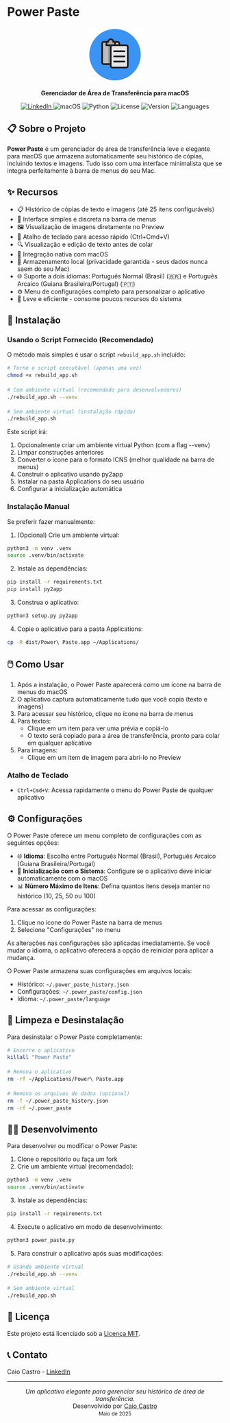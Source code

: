 # Power Paste

<p align="center">
  <img src="./icon.png" alt="Power Paste Logo" width="128" height="128">
</p>

<p align="center">
  <b>Gerenciador de Área de Transferência para macOS</b>
</p>

<p align="center">
  <a href="https://www.linkedin.com/in/caiorcastro/">
    <img src="https://img.shields.io/badge/LinkedIn-Caio%20Castro-blue?style=flat-square&logo=linkedin" alt="LinkedIn">
  </a>
  <img src="https://img.shields.io/badge/macOS-10.15+-blue?style=flat-square&logo=apple" alt="macOS">
  <img src="https://img.shields.io/badge/Python-3.8+-blue?style=flat-square&logo=python" alt="Python">
  <img src="https://img.shields.io/badge/License-MIT-green?style=flat-square" alt="License">
  <img src="https://img.shields.io/badge/Version-1.3-orange?style=flat-square" alt="Version">
  <img src="https://img.shields.io/badge/Languages-PT--Normal%20|%20PT--Arcaico-yellow?style=flat-square" alt="Languages">
</p>

## 📋 Sobre o Projeto

**Power Paste** é um gerenciador de área de transferência leve e elegante para macOS que armazena automaticamente seu histórico de cópias, incluindo textos e imagens. Tudo isso com uma interface minimalista que se integra perfeitamente à barra de menus do seu Mac.

## ✨ Recursos

- 📋 Histórico de cópias de texto e imagens (até 25 itens configuráveis)
- 🔄 Interface simples e discreta na barra de menus
- 🖼️ Visualização de imagens diretamente no Preview
- 🚀 Atalho de teclado para acesso rápido (Ctrl+Cmd+V)
- 🔍 Visualização e edição de texto antes de colar
- 🌙 Integração nativa com macOS
- 🔐 Armazenamento local (privacidade garantida - seus dados nunca saem do seu Mac)
- 🌐 Suporte a dois idiomas: Português Normal (Brasil) (🇧🇷) e Português Arcaico (Guiana Brasileira/Portugal) (🇵🇹)
- ⚙️ Menu de configurações completo para personalizar o aplicativo
- 🚀 Leve e eficiente - consome poucos recursos do sistema

## 🚀 Instalação

### Usando o Script Fornecido (Recomendado)

O método mais simples é usar o script `rebuild_app.sh` incluído:

```bash
# Torne o script executável (apenas uma vez)
chmod +x rebuild_app.sh

# Com ambiente virtual (recomendado para desenvolvedores)
./rebuild_app.sh --venv

# Sem ambiente virtual (instalação rápida)
./rebuild_app.sh
```

Este script irá:
1. Opcionalmente criar um ambiente virtual Python (com a flag --venv)
2. Limpar construções anteriores
3. Converter o ícone para o formato ICNS (melhor qualidade na barra de menus)
4. Construir o aplicativo usando py2app
5. Instalar na pasta Applications do seu usuário
6. Configurar a inicialização automática

### Instalação Manual

Se preferir fazer manualmente:

1. (Opcional) Crie um ambiente virtual:
```bash
python3 -m venv .venv
source .venv/bin/activate
```

2. Instale as dependências:
```bash
pip install -r requirements.txt
pip install py2app
```

3. Construa o aplicativo:
```bash
python3 setup.py py2app
```

4. Copie o aplicativo para a pasta Applications:
```bash
cp -R dist/Power\ Paste.app ~/Applications/
```

## 🖱️ Como Usar

1. Após a instalação, o Power Paste aparecerá como um ícone na barra de menus do macOS
2. O aplicativo captura automaticamente tudo que você copia (texto e imagens)
3. Para acessar seu histórico, clique no ícone na barra de menus
4. Para textos:
   - Clique em um item para ver uma prévia e copiá-lo
   - O texto será copiado para a área de transferência, pronto para colar em qualquer aplicativo
5. Para imagens:
   - Clique em um item de imagem para abri-lo no Preview

### Atalho de Teclado
- `Ctrl+Cmd+V`: Acessa rapidamente o menu do Power Paste de qualquer aplicativo

## ⚙️ Configurações

O Power Paste oferece um menu completo de configurações com as seguintes opções:

- 🌐 **Idioma**: Escolha entre Português Normal (Brasil), Português Arcaico (Guiana Brasileira/Portugal)
- 🔄 **Inicialização com o Sistema**: Configure se o aplicativo deve iniciar automaticamente com o macOS
- 📊 **Número Máximo de Itens**: Defina quantos itens deseja manter no histórico (10, 25, 50 ou 100)

Para acessar as configurações:
1. Clique no ícone do Power Paste na barra de menus
2. Selecione "Configurações" no menu

As alterações nas configurações são aplicadas imediatamente. Se você mudar o idioma, o aplicativo oferecerá a opção de reiniciar para aplicar a mudança.

O Power Paste armazena suas configurações em arquivos locais:

- Histórico: `~/.power_paste_history.json`
- Configurações: `~/.power_paste/config.json`
- Idioma: `~/.power_paste/language`

## 🧹 Limpeza e Desinstalação

Para desinstalar o Power Paste completamente:

```bash
# Encerre o aplicativo
killall "Power Paste"

# Remova o aplicativo
rm -rf ~/Applications/Power\ Paste.app

# Remova os arquivos de dados (opcional)
rm -f ~/.power_paste_history.json
rm -rf ~/.power_paste
```

## 👨‍💻 Desenvolvimento

Para desenvolver ou modificar o Power Paste:

1. Clone o repositório ou faça um fork
2. Crie um ambiente virtual (recomendado):
```bash
python3 -m venv .venv
source .venv/bin/activate
```

3. Instale as dependências:
```bash
pip install -r requirements.txt
```

4. Execute o aplicativo em modo de desenvolvimento:
```bash
python3 power_paste.py
```

5. Para construir o aplicativo após suas modificações:
```bash
# Usando ambiente virtual
./rebuild_app.sh --venv

# Sem ambiente virtual
./rebuild_app.sh
```

## 📄 Licença

Este projeto está licenciado sob a [Licença MIT](LICENSE).

## 📞 Contato

Caio Castro - [LinkedIn](https://www.linkedin.com/in/caiorcastro/)

---

<p align="center">
  <i>Um aplicativo elegante para gerenciar seu histórico de área de transferência.</i><br>
  Desenvolvido por <a href="https://www.linkedin.com/in/caiorcastro/">Caio Castro</a><br>
  <small>Maio de 2025</small>
</p> 